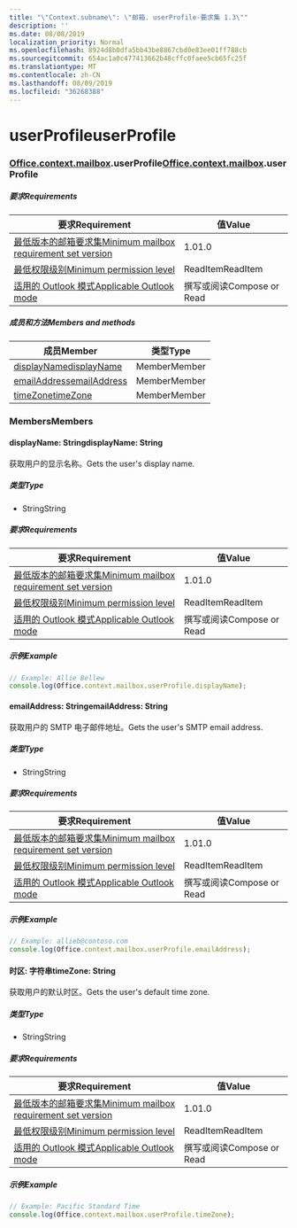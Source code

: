 ```yaml
---
title: "\"Context.subname\": \"邮箱. userProfile-要求集 1.3\""
description: ''
ms.date: 08/08/2019
localization_priority: Normal
ms.openlocfilehash: 8924d8b0dfa5bb43be8867cbd0e83ee01ff788cb
ms.sourcegitcommit: 654ac1a0c477413662b48cffc0faee5cb65fc25f
ms.translationtype: MT
ms.contentlocale: zh-CN
ms.lasthandoff: 08/09/2019
ms.locfileid: "36268388"
---
```

# <a name="userprofile"></a><span data-ttu-id="6b78a-102">userProfile</span><span class="sxs-lookup"><span data-stu-id="6b78a-102">userProfile</span></span>

### <a name="officeofficemdcontextofficecontextmdmailboxofficecontextmailboxmduserprofile"></a><span data-ttu-id="6b78a-103">[Office](Office.md)[.context](Office.context.md)[.mailbox](Office.context.mailbox.md).userProfile</span><span class="sxs-lookup"><span data-stu-id="6b78a-103">[Office](Office.md)[.context](Office.context.md)[.mailbox](Office.context.mailbox.md).userProfile</span></span>

##### <a name="requirements"></a><span data-ttu-id="6b78a-104">要求</span><span class="sxs-lookup"><span data-stu-id="6b78a-104">Requirements</span></span>

|<span data-ttu-id="6b78a-105">要求</span><span class="sxs-lookup"><span data-stu-id="6b78a-105">Requirement</span></span>| <span data-ttu-id="6b78a-106">值</span><span class="sxs-lookup"><span data-stu-id="6b78a-106">Value</span></span>|
|---|---|
|[<span data-ttu-id="6b78a-107">最低版本的邮箱要求集</span><span class="sxs-lookup"><span data-stu-id="6b78a-107">Minimum mailbox requirement set version</span></span>](/office/dev/add-ins/reference/requirement-sets/outlook-api-requirement-sets)| <span data-ttu-id="6b78a-108">1.0</span><span class="sxs-lookup"><span data-stu-id="6b78a-108">1.0</span></span>|
|[<span data-ttu-id="6b78a-109">最低权限级别</span><span class="sxs-lookup"><span data-stu-id="6b78a-109">Minimum permission level</span></span>](/outlook/add-ins/understanding-outlook-add-in-permissions)| <span data-ttu-id="6b78a-110">ReadItem</span><span class="sxs-lookup"><span data-stu-id="6b78a-110">ReadItem</span></span>|
|[<span data-ttu-id="6b78a-111">适用的 Outlook 模式</span><span class="sxs-lookup"><span data-stu-id="6b78a-111">Applicable Outlook mode</span></span>](/outlook/add-ins/#extension-points)| <span data-ttu-id="6b78a-112">撰写或阅读</span><span class="sxs-lookup"><span data-stu-id="6b78a-112">Compose or Read</span></span>|

##### <a name="members-and-methods"></a><span data-ttu-id="6b78a-113">成员和方法</span><span class="sxs-lookup"><span data-stu-id="6b78a-113">Members and methods</span></span>

| <span data-ttu-id="6b78a-114">成员</span><span class="sxs-lookup"><span data-stu-id="6b78a-114">Member</span></span> | <span data-ttu-id="6b78a-115">类型</span><span class="sxs-lookup"><span data-stu-id="6b78a-115">Type</span></span> |
|--------|------|
| [<span data-ttu-id="6b78a-116">displayName</span><span class="sxs-lookup"><span data-stu-id="6b78a-116">displayName</span></span>](#displayname-string) | <span data-ttu-id="6b78a-117">Member</span><span class="sxs-lookup"><span data-stu-id="6b78a-117">Member</span></span> |
| [<span data-ttu-id="6b78a-118">emailAddress</span><span class="sxs-lookup"><span data-stu-id="6b78a-118">emailAddress</span></span>](#emailaddress-string) | <span data-ttu-id="6b78a-119">Member</span><span class="sxs-lookup"><span data-stu-id="6b78a-119">Member</span></span> |
| [<span data-ttu-id="6b78a-120">timeZone</span><span class="sxs-lookup"><span data-stu-id="6b78a-120">timeZone</span></span>](#timezone-string) | <span data-ttu-id="6b78a-121">Member</span><span class="sxs-lookup"><span data-stu-id="6b78a-121">Member</span></span> |

### <a name="members"></a><span data-ttu-id="6b78a-122">Members</span><span class="sxs-lookup"><span data-stu-id="6b78a-122">Members</span></span>

#### <a name="displayname-string"></a><span data-ttu-id="6b78a-123">displayName: String</span><span class="sxs-lookup"><span data-stu-id="6b78a-123">displayName: String</span></span>

<span data-ttu-id="6b78a-124">获取用户的显示名称。</span><span class="sxs-lookup"><span data-stu-id="6b78a-124">Gets the user's display name.</span></span>

##### <a name="type"></a><span data-ttu-id="6b78a-125">类型</span><span class="sxs-lookup"><span data-stu-id="6b78a-125">Type</span></span>

*   <span data-ttu-id="6b78a-126">String</span><span class="sxs-lookup"><span data-stu-id="6b78a-126">String</span></span>

##### <a name="requirements"></a><span data-ttu-id="6b78a-127">要求</span><span class="sxs-lookup"><span data-stu-id="6b78a-127">Requirements</span></span>

|<span data-ttu-id="6b78a-128">要求</span><span class="sxs-lookup"><span data-stu-id="6b78a-128">Requirement</span></span>| <span data-ttu-id="6b78a-129">值</span><span class="sxs-lookup"><span data-stu-id="6b78a-129">Value</span></span>|
|---|---|
|[<span data-ttu-id="6b78a-130">最低版本的邮箱要求集</span><span class="sxs-lookup"><span data-stu-id="6b78a-130">Minimum mailbox requirement set version</span></span>](/office/dev/add-ins/reference/requirement-sets/outlook-api-requirement-sets)| <span data-ttu-id="6b78a-131">1.0</span><span class="sxs-lookup"><span data-stu-id="6b78a-131">1.0</span></span>|
|[<span data-ttu-id="6b78a-132">最低权限级别</span><span class="sxs-lookup"><span data-stu-id="6b78a-132">Minimum permission level</span></span>](/outlook/add-ins/understanding-outlook-add-in-permissions)| <span data-ttu-id="6b78a-133">ReadItem</span><span class="sxs-lookup"><span data-stu-id="6b78a-133">ReadItem</span></span>|
|[<span data-ttu-id="6b78a-134">适用的 Outlook 模式</span><span class="sxs-lookup"><span data-stu-id="6b78a-134">Applicable Outlook mode</span></span>](/outlook/add-ins/#extension-points)| <span data-ttu-id="6b78a-135">撰写或阅读</span><span class="sxs-lookup"><span data-stu-id="6b78a-135">Compose or Read</span></span>|

##### <a name="example"></a><span data-ttu-id="6b78a-136">示例</span><span class="sxs-lookup"><span data-stu-id="6b78a-136">Example</span></span>

```javascript
// Example: Allie Bellew
console.log(Office.context.mailbox.userProfile.displayName);
```

#### <a name="emailaddress-string"></a><span data-ttu-id="6b78a-137">emailAddress: String</span><span class="sxs-lookup"><span data-stu-id="6b78a-137">emailAddress: String</span></span>

<span data-ttu-id="6b78a-138">获取用户的 SMTP 电子邮件地址。</span><span class="sxs-lookup"><span data-stu-id="6b78a-138">Gets the user's SMTP email address.</span></span>

##### <a name="type"></a><span data-ttu-id="6b78a-139">类型</span><span class="sxs-lookup"><span data-stu-id="6b78a-139">Type</span></span>

*   <span data-ttu-id="6b78a-140">String</span><span class="sxs-lookup"><span data-stu-id="6b78a-140">String</span></span>

##### <a name="requirements"></a><span data-ttu-id="6b78a-141">要求</span><span class="sxs-lookup"><span data-stu-id="6b78a-141">Requirements</span></span>

|<span data-ttu-id="6b78a-142">要求</span><span class="sxs-lookup"><span data-stu-id="6b78a-142">Requirement</span></span>| <span data-ttu-id="6b78a-143">值</span><span class="sxs-lookup"><span data-stu-id="6b78a-143">Value</span></span>|
|---|---|
|[<span data-ttu-id="6b78a-144">最低版本的邮箱要求集</span><span class="sxs-lookup"><span data-stu-id="6b78a-144">Minimum mailbox requirement set version</span></span>](/office/dev/add-ins/reference/requirement-sets/outlook-api-requirement-sets)| <span data-ttu-id="6b78a-145">1.0</span><span class="sxs-lookup"><span data-stu-id="6b78a-145">1.0</span></span>|
|[<span data-ttu-id="6b78a-146">最低权限级别</span><span class="sxs-lookup"><span data-stu-id="6b78a-146">Minimum permission level</span></span>](/outlook/add-ins/understanding-outlook-add-in-permissions)| <span data-ttu-id="6b78a-147">ReadItem</span><span class="sxs-lookup"><span data-stu-id="6b78a-147">ReadItem</span></span>|
|[<span data-ttu-id="6b78a-148">适用的 Outlook 模式</span><span class="sxs-lookup"><span data-stu-id="6b78a-148">Applicable Outlook mode</span></span>](/outlook/add-ins/#extension-points)| <span data-ttu-id="6b78a-149">撰写或阅读</span><span class="sxs-lookup"><span data-stu-id="6b78a-149">Compose or Read</span></span>|

##### <a name="example"></a><span data-ttu-id="6b78a-150">示例</span><span class="sxs-lookup"><span data-stu-id="6b78a-150">Example</span></span>

```javascript
// Example: allieb@contoso.com
console.log(Office.context.mailbox.userProfile.emailAddress);
```

#### <a name="timezone-string"></a><span data-ttu-id="6b78a-151">时区: 字符串</span><span class="sxs-lookup"><span data-stu-id="6b78a-151">timeZone: String</span></span>

<span data-ttu-id="6b78a-152">获取用户的默认时区。</span><span class="sxs-lookup"><span data-stu-id="6b78a-152">Gets the user's default time zone.</span></span>

##### <a name="type"></a><span data-ttu-id="6b78a-153">类型</span><span class="sxs-lookup"><span data-stu-id="6b78a-153">Type</span></span>

*   <span data-ttu-id="6b78a-154">String</span><span class="sxs-lookup"><span data-stu-id="6b78a-154">String</span></span>

##### <a name="requirements"></a><span data-ttu-id="6b78a-155">要求</span><span class="sxs-lookup"><span data-stu-id="6b78a-155">Requirements</span></span>

|<span data-ttu-id="6b78a-156">要求</span><span class="sxs-lookup"><span data-stu-id="6b78a-156">Requirement</span></span>| <span data-ttu-id="6b78a-157">值</span><span class="sxs-lookup"><span data-stu-id="6b78a-157">Value</span></span>|
|---|---|
|[<span data-ttu-id="6b78a-158">最低版本的邮箱要求集</span><span class="sxs-lookup"><span data-stu-id="6b78a-158">Minimum mailbox requirement set version</span></span>](/office/dev/add-ins/reference/requirement-sets/outlook-api-requirement-sets)| <span data-ttu-id="6b78a-159">1.0</span><span class="sxs-lookup"><span data-stu-id="6b78a-159">1.0</span></span>|
|[<span data-ttu-id="6b78a-160">最低权限级别</span><span class="sxs-lookup"><span data-stu-id="6b78a-160">Minimum permission level</span></span>](/outlook/add-ins/understanding-outlook-add-in-permissions)| <span data-ttu-id="6b78a-161">ReadItem</span><span class="sxs-lookup"><span data-stu-id="6b78a-161">ReadItem</span></span>|
|[<span data-ttu-id="6b78a-162">适用的 Outlook 模式</span><span class="sxs-lookup"><span data-stu-id="6b78a-162">Applicable Outlook mode</span></span>](/outlook/add-ins/#extension-points)| <span data-ttu-id="6b78a-163">撰写或阅读</span><span class="sxs-lookup"><span data-stu-id="6b78a-163">Compose or Read</span></span>|

##### <a name="example"></a><span data-ttu-id="6b78a-164">示例</span><span class="sxs-lookup"><span data-stu-id="6b78a-164">Example</span></span>

```javascript
// Example: Pacific Standard Time
console.log(Office.context.mailbox.userProfile.timeZone);
```
